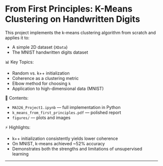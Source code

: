 # From First Principles: K-Means Clustering on Handwritten Digits

This project implements the k-means clustering algorithm from scratch and applies it to:
- A simple 2D dataset (`XData`)
- The MNIST handwritten digits dataset

📊 Key Topics:
- Random vs. k++ initialization
- Coherence as a clustering metric
- Elbow method for choosing `k`
- Application to high-dimensional data (MNIST)

📂 Contents:
- `MA326_Project1.ipynb` — full implementation in Python
- `k_means_from_first_principles.pdf` — polished report
- `figures/` — plots and images

⚡ Highlights:
- k++ initialization consistently yields lower coherence
- On MNIST, k-means achieved ~52% accuracy
- Demonstrates both the strengths and limitations of unsupervised learning

---
